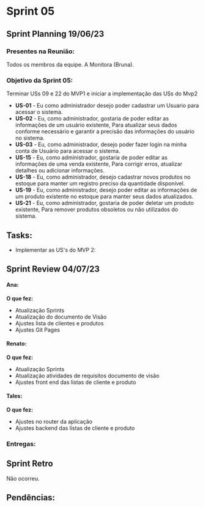 # Sprint 05

## Sprint Planning 19/06/23

### Presentes na Reunião:

Todos os membros da equipe.
A Monitora (Bruna).

### Objetivo da Sprint 05:

Terminar USs 09 e 22 do MVP1 e iniciar a implementação das USs do Mvp2

- **US-01** - Eu como administrador desejo poder cadastrar um Usuario para acessar o sistema.
- **US-02** - Eu, como administrador, gostaria de poder editar as informações de um usuário existente, Para atualizar seus dados conforme necessário e garantir a precisão das informações do usuário no sistema.
- **US-03** - Eu, como administrador, desejo poder fazer login na minha conta de Usuário para acessar o sistema.
- **US-15** - Eu, como administrador, gostaria de poder editar as informações de uma venda existente, Para corrigir erros, atualizar detalhes ou adicionar informações.
- **US-18** - Eu, como administrador, desejo cadastrar novos produtos no estoque para manter um registro preciso da quantidade disponível.
- **US-19** - Eu, como administrador, desejo poder editar as informações de um produto existente no estoque para manter seus dados atualizados.
- **US-21** - Eu, como administrador, gostaria de poder deletar um produto existente, Para remover produtos obsoletos ou não utilizados do sistema.

## Tasks:

- Implementar as US's do MVP 2:

## Sprint Review 04/07/23

#### Ana:

**O que fez:**

- Atualização Sprints
- Atualização do documento de Visão
- Ajustes lista de clientes e produtos
- Ajustes Git Pages

#### Renato:

**O que fez:**

- Atualização Sprints
- Atualização atividades de requisitos documento de visão
- Ajustes front end das listas de cliente e produto

#### Tales:

**O que fez:**

- Ajustes no router da aplicação
- Ajustes backend das listas de cliente e produto

### Entregas:

## Sprint Retro

Não ocorreu.

## Pendências:
